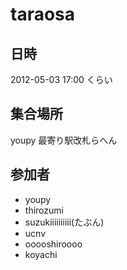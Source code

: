 # taraosa

## 日時

2012-05-03 17:00 くらい

## 集合場所

youpy 最寄り駅改札らへん

## 参加者

* youpy
* thirozumi
* suzukiiiiiiiiii(たぶん)
* ucnv
* ooooshiroooo
* koyachi


